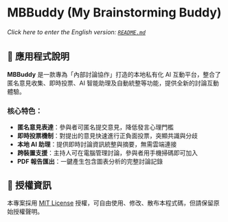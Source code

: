 # MBBuddy (My Brainstorming Buddy)

###### Click here to enter the English version: [`README.md`](README.md)
## 📱 應用程式說明

**MBBuddy** 是一款專為「內部討論協作」打造的本地私有化 AI 互動平台，整合了匿名意見收集、即時投票、AI 智能助理及自動統整等功能，提供全新的討論互動體驗。

### 核心特色：

- **匿名意見表達**：參與者可匿名提交意見，降低發言心理門檻
- **即時投票機制**：對提出的意見快速進行正負面投票，突顯共識與分歧
- **本地 AI 助理**：提供即時討論資訊統整與摘要，無需雲端連接
- **跨裝置支援**：主持人可在電腦管理討論，參與者用手機掃碼即可加入
- **PDF 報告匯出**：一鍵產生包含圖表分析的完整討論記錄

## 📄 授權資訊

本專案採用 [MIT License](https://choosealicense.com/licenses/mit/) 授權，可自由使用、修改、散布本程式碼，但請保留原始授權聲明。